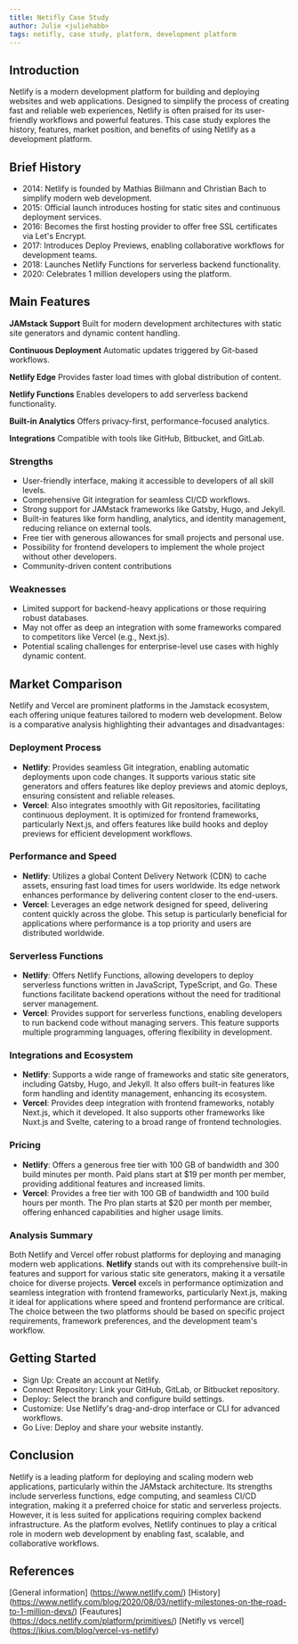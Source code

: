 ```yaml
---
title: Netifly Case Study
author: Julie <juliehabb>
tags: netifly, case study, platform, development platform
---
```


## Introduction

Netlify is a modern development platform for building and deploying websites and web applications. Designed to simplify the process of creating fast and reliable web experiences, Netlify is often praised for its user-friendly workflows and powerful features. This case study explores the history, features, market position, and benefits of using Netlify as a development platform.

## Brief History

- 2014: Netlify is founded by Mathias Biilmann and Christian Bach to simplify modern web development.
- 2015: Official launch introduces hosting for static sites and continuous deployment services.
- 2016: Becomes the first hosting provider to offer free SSL certificates via Let's Encrypt.
- 2017: Introduces Deploy Previews, enabling collaborative workflows for development teams.
- 2018: Launches Netlify Functions for serverless backend functionality.
- 2020: Celebrates 1 million developers using the platform.

## Main Features

**JAMstack Support**
Built for modern development architectures with static site generators and dynamic content handling.

**Continuous Deployment**
Automatic updates triggered by Git-based workflows.

**Netlify Edge**
Provides faster load times with global distribution of content.

**Netlify Functions**
Enables developers to add serverless backend functionality.

**Built-in Analytics**
Offers privacy-first, performance-focused analytics.

**Integrations**
Compatible with tools like GitHub, Bitbucket, and GitLab.

### Strengths
- User-friendly interface, making it accessible to developers of all skill levels.
- Comprehensive Git integration for seamless CI/CD workflows.
- Strong support for JAMstack frameworks like Gatsby, Hugo, and Jekyll.
- Built-in features like form handling, analytics, and identity management, reducing reliance on external tools.
- Free tier with generous allowances for small projects and personal use.
- Possibility for frontend developers to implement the whole project without other developers.
- Community-driven content contributions

### Weaknesses
- Limited support for backend-heavy applications or those requiring robust databases.
- May not offer as deep an integration with some frameworks compared to competitors like Vercel (e.g., Next.js).
- Potential scaling challenges for enterprise-level use cases with highly dynamic content.

## Market Comparison

Netlify and Vercel are prominent platforms in the Jamstack ecosystem, each offering unique features tailored to modern web development. Below is a comparative analysis highlighting their advantages and disadvantages:

### Deployment Process

- **Netlify**: Provides seamless Git integration, enabling automatic deployments upon code changes. It supports various static site generators and offers features like deploy previews and atomic deploys, ensuring consistent and reliable releases.
- **Vercel**: Also integrates smoothly with Git repositories, facilitating continuous deployment. It is optimized for frontend frameworks, particularly Next.js, and offers features like build hooks and deploy previews for efficient development workflows.

### Performance and Speed

- **Netlify**: Utilizes a global Content Delivery Network (CDN) to cache assets, ensuring fast load times for users worldwide. Its edge network enhances performance by delivering content closer to the end-users.
- **Vercel**: Leverages an edge network designed for speed, delivering content quickly across the globe. This setup is particularly beneficial for applications where performance is a top priority and users are distributed worldwide.

### Serverless Functions

- **Netlify**: Offers Netlify Functions, allowing developers to deploy serverless functions written in JavaScript, TypeScript, and Go. These functions facilitate backend operations without the need for traditional server management.
- **Vercel**: Provides support for serverless functions, enabling developers to run backend code without managing servers. This feature supports multiple programming languages, offering flexibility in development.

### Integrations and Ecosystem

- **Netlify**: Supports a wide range of frameworks and static site generators, including Gatsby, Hugo, and Jekyll. It also offers built-in features like form handling and identity management, enhancing its ecosystem.
- **Vercel**: Provides deep integration with frontend frameworks, notably Next.js, which it developed. It also supports other frameworks like Nuxt.js and Svelte, catering to a broad range of frontend technologies.

### Pricing

- **Netlify**: Offers a generous free tier with 100 GB of bandwidth and 300 build minutes per month. Paid plans start at $19 per month per member, providing additional features and increased limits.
- **Vercel**: Provides a free tier with 100 GB of bandwidth and 100 build hours per month. The Pro plan starts at $20 per month per member, offering enhanced capabilities and higher usage limits.

### Analysis Summary

Both Netlify and Vercel offer robust platforms for deploying and managing modern web applications. **Netlify** stands out with its comprehensive built-in features and support for various static site generators, making it a versatile choice for diverse projects. **Vercel** excels in performance optimization and seamless integration with frontend frameworks, particularly Next.js, making it ideal for applications where speed and frontend performance are critical. The choice between the two platforms should be based on specific project requirements, framework preferences, and the development team's workflow.

## Getting Started
- Sign Up: Create an account at Netlify.
- Connect Repository: Link your GitHub, GitLab, or Bitbucket repository.
- Deploy: Select the branch and configure build settings.
- Customize: Use Netlify's drag-and-drop interface or CLI for advanced workflows.
- Go Live: Deploy and share your website instantly.

## Conclusion 
Netlify is a leading platform for deploying and scaling modern web applications, particularly within the JAMstack architecture. Its strengths include serverless functions, edge computing, and seamless CI/CD integration, making it a preferred choice for static and serverless projects. However, it is less suited for applications requiring complex backend infrastructure. As the platform evolves, Netlify continues to play a critical role in modern web development by enabling fast, scalable, and collaborative workflows.

## References
[General information] (https://www.netlify.com/)
[History] (https://www.netlify.com/blog/2020/08/03/netlify-milestones-on-the-road-to-1-million-devs/)
[Feautures] (https://docs.netlify.com/platform/primitives/)
[Netifly vs vercel] (https://ikius.com/blog/vercel-vs-netlify)